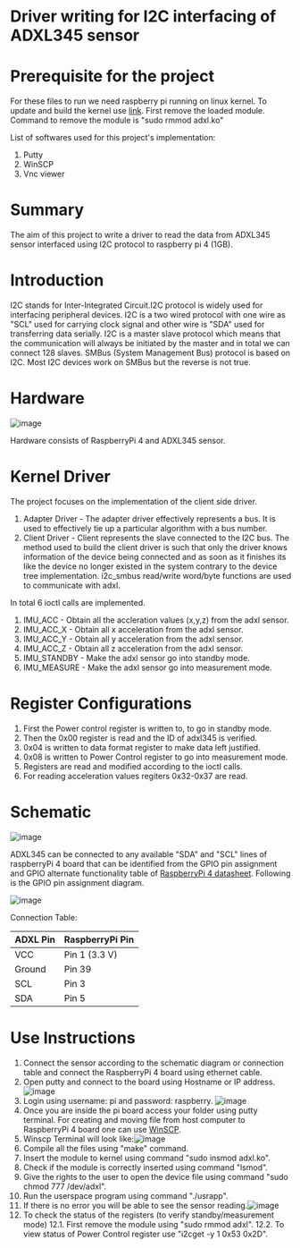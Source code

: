 # Driver writing for I2C interfacing of ADXL345 sensor

# Prerequisite for the project
  For these files to run we need raspberry pi running on linux kernel. To update and build the kernel use [link](https://www.raspberrypi.com/documentation/computers/linux_kernel.html). First remove the loaded module. 
  Command to remove the module is "sudo rmmod adxl.ko" 
  
  List of softwares used for this project's implementation:
  1. Putty
  2. WinSCP
  3. Vnc viewer
 
# Summary
  The aim of this project to write a driver to read the data from ADXL345 sensor interfaced using I2C protocol to raspberry pi 4 (1GB).
  
# Introduction  
  I2C stands for Inter-Integrated Circuit.I2C protocol is widely used for interfacing peripheral devices. I2C is a two wired protocol with one wire as "SCL" used for carrying       clock signal and other wire is "SDA" used for transferring data serially. I2C is a master slave protocol which means that the communication will always be initiated by the         master and in total we can connect 128 slaves. SMBus (System Management Bus) protocol is based on I2C. Most I2C devices work on SMBus but the reverse is not true.
  
  
# Hardware
  
  ![image](https://user-images.githubusercontent.com/91187808/145371129-8762e077-b9b4-4058-86b8-93e1fc85ed58.png)

  
  Hardware consists of RaspberryPi 4 and ADXL345 sensor.

# Kernel Driver
  The project focuses on the implementation of the client side driver.
  1. Adapter Driver - The adapter driver effectively represents a bus. It is used to effectively tie up a particular algorithm with a bus number.
  2. Client Driver - Client represents the slave connected to the I2C bus. The method used to build the client driver is such that only the driver knows information of the device being connected and as soon as it finishes its like the device no longer existed in the system contrary to the device tree implementation. i2c_smbus read/write word/byte functions are used to communicate with adxl.
  
  In total 6 ioctl calls are implemented.
  1. IMU_ACC - Obtain all the accleration values (x,y,z) from the adxl sensor.
  2. IMU_ACC_X - Obtain all x acceleration from the adxl sensor.
  3. IMU_ACC_Y - Obtain all y acceleration from the adxl sensor.
  4. IMU_ACC_Z - Obtain all z acceleration from the adxl sensor.
  5. IMU_STANDBY - Make the adxl sensor go into standby mode.
  7. IMU_MEASURE - Make the adxl sensor go into measurement mode.

# Register Configurations
  1. First the Power control register is written to, to go in standby mode.
  2. Then the 0x00 register is read and the ID of adxl345 is verified.
  3. 0x04 is written to data format register to make data left justified.
  4. 0x08 is written to Power Control register to go into measurement mode.
  5. Registers are read and modified according to the ioctl calls.
  6. For reading acceleration values regiters 0x32-0x37 are read.
  

# Schematic 
  ![image](https://user-images.githubusercontent.com/91187808/145357407-c39e79d1-9e30-4f4d-bb4e-ba7854d7fe6a.png)

  ADXL345 can be connected to any available "SDA" and "SCL" lines of raspberryPi 4 board that can be identified from the GPIO pin assignment and GPIO alternate functionality       table of [RaspberryPi 4 datasheet](https://datasheets.raspberrypi.com/rpi4/raspberry-pi-4-datasheet.pdf). 
  Following is the GPIO pin assignment diagram.
  
  ![image](https://user-images.githubusercontent.com/91187808/145344539-5158935a-cb20-44bf-bc89-94835e4d2372.png)
  
  Connection Table:
  
  | ADXL Pin | RaspberryPi Pin |
  | --- | --- |
  | VCC | Pin 1 (3.3 V)|
  | Ground | Pin 39 |
  | SCL | Pin 3 |
  | SDA | Pin 5|
  
 # Use Instructions
   1. Connect the sensor according to the schematic diagram or connection table and connect the RaspberryPi 4 board using ethernet cable.
   2. Open putty and connect to the board using Hostname or IP address.![image](https://user-images.githubusercontent.com/91187808/145359917-9f3e5310-ddf1-442f-b191-c72cf7c452ca.png)
   3. Login using username: pi and password: raspberry. ![image](https://user-images.githubusercontent.com/91187808/145360147-afe4627f-dc61-4708-a586-c68ff15f9d0c.png)
   4. Once you are inside the pi board access your folder using putty terminal. For creating and moving file from host computer to RaspberryPi 4 board one can use [WinSCP](https://winscp.net/eng/download.php).
   5. Winscp Terminal will look like:![image](https://user-images.githubusercontent.com/91187808/145360719-025f612f-0c51-450d-a408-77375727b1a1.png)
   6. Compile all the files using "make" command.
   7. Insert the module to kernel using command "sudo insmod adxl.ko".
   8. Check if the module is correctly inserted using command "lsmod".
   9. Give the rights to the user to open the device file using command "sudo chmod 777 /dev/adxl".
   10. Run the userspace program using command "./usrapp".
   11. If there is no error you will be able to see the sensor reading.![image](https://user-images.githubusercontent.com/91187808/145360991-494f856e-31d4-479a-8653-1f0aff9daae9.png)
   12. To check the status of the registers (to verify standby/measurement mode)
      12.1. First remove the module using "sudo rmmod adxl".
      12.2. To view status of Power Control register use "i2cget -y 1 0x53 0x2D".
   
   
 
  
 
  

  
   
  
  
